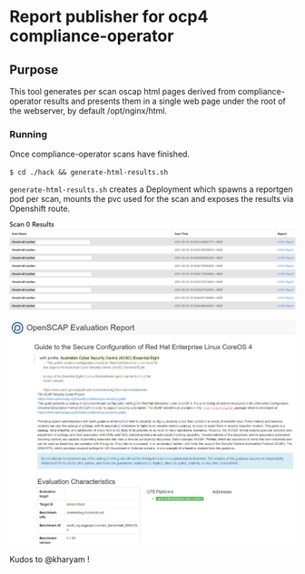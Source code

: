 # Report publisher for ocp4 compliance-operator

## Purpose

This tool generates per scan oscap html pages derived from compliance-operator results and presents them in a single web page under the root of the webserver, by default /opt/nginx/html.

### Running

Once compliance-operator scans have finished.

`$ cd ./hack && generate-html-results.sh`


`generate-html-results.sh` creates a Deployment which spawns a reportgen pod per scan, mounts the pvc used for the scan and exposes the results via Openshift route. 

![example report root](screenshots/worker-results1.PNG?raw=true) 

![example report](screenshots/worker-results2.PNG?raw=true)


Kudos to @kharyam !
